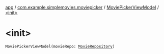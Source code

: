 [app](../../index.md) / [com.example.simplemovies.moviepicker](../index.md) / [MoviePickerViewModel](index.md) / [&lt;init&gt;](./-init-.md)

# &lt;init&gt;

`MoviePickerViewModel(movieRepo: `[`MovieRepository`](../../com.example.simplemovies.repositories/-movie-repository/index.md)`)`